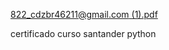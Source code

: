 [822_cdzbr46211@gmail.com (1).pdf](https://github.com/user-attachments/files/17249991/822_cdzbr46211%40gmail.com.1.pdf)

certificado curso santander python
